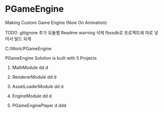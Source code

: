 # PGameEngine
Making Custom Game Engine 
(Now On Animation)

TODO
.gitignore 추가
모듈별 Readme
warning 삭제
fbxsdk로 프로젝트에 따로 넣어서 빌드 되게

C:/Work/PGameEngine

PGameEngine Solution is built with 5 Projects

1) MathModule
dd
d

2) RendererModule
dd
d

3) AssetLoaderModule
dd
d

4) EngineModule
dd
d

5) PGameEnginePlayer
d
ddd

